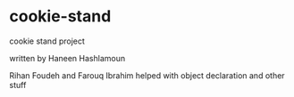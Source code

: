 # cookie-stand
cookie stand project


written by Haneen Hashlamoun

Rihan Foudeh and Farouq Ibrahim helped with object declaration and other stuff